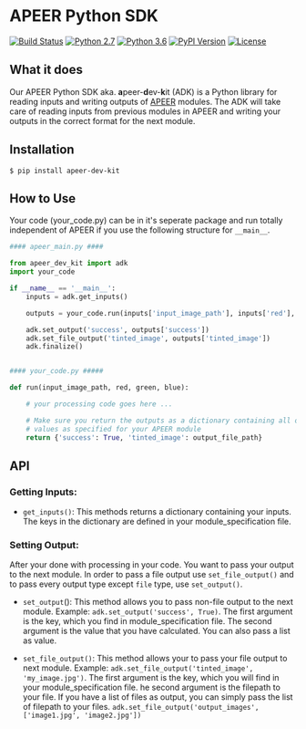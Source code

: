 # APEER Python SDK

[![Build Status](https://travis-ci.com/apeer-micro/apeer-python-sdk.svg?branch=master)](https://travis-ci.com/apeer-micro/apeer-python-sdk)
[![Python 2.7](https://img.shields.io/badge/python-2.7-blue.svg)](https://www.python.org/download/releases/2.7/)
[![Python 3.6](https://img.shields.io/badge/python-3.6-blue.svg)](https://www.python.org/downloads/release/python-360/)
[![PyPI Version](https://img.shields.io/pypi/v/apeer-dev-kit.svg)](https://pypi.org/project/apeer-dev-kit/)
[![License](https://img.shields.io/badge/Code%20License-MIT-blue.svg)](https://github.com/apeer-micro/apeer-python-sdk/blob/master/LICENSE.txt)

## What it does

Our APEER Python SDK aka. **a**peer-**d**ev-**k**it (ADK) is a Python library for reading inputs and writing outputs of [APEER](https://www.apeer.com) modules. The ADK will take care of reading inputs from previous modules in APEER and writing your outputs in the correct format for the next module.

## Installation

```shell
$ pip install apeer-dev-kit
```

## How to Use

Your code (your_code.py) can be in it's seperate package and run totally independent of APEER if you use the following structure for `__main__`.

```python
#### apeer_main.py ####

from apeer_dev_kit import adk
import your_code

if __name__ == '__main__':
    inputs = adk.get_inputs()

    outputs = your_code.run(inputs['input_image_path'], inputs['red'], inputs['green'], inputs['blue'])

    adk.set_output('success', outputs['success'])
    adk.set_file_output('tinted_image', outputs['tinted_image'])
    adk.finalize()


#### your_code.py #####

def run(input_image_path, red, green, blue):

    # your processing code goes here ...

    # Make sure you return the outputs as a dictionary containing all output
    # values as specified for your APEER module
    return {'success': True, 'tinted_image': output_file_path}

```

## API
### Getting Inputs:
* `get_inputs()`: This methods returns a dictionary containing your inputs. The keys in the dictionary are defined in your module_specification file.


### Setting Output:
After your done with processing in your code. You want to pass your output to the next module. In order to pass a file output use `set_file_output()` and to pass every output type except `file` type, use `set_output()`. 

* `set_output`(): This method allows you to pass non-file output to the next module. 
Example: `adk.set_output('success', True)`. The first argument is the key, which you find in module_specification file. The second argument is the value that you have calculated. You can also pass a list as value.

* `set_file_output()`: This method allows your to pass your file output to next module. 
Example: `adk.set_file_output('tinted_image', 'my_image.jpg')`. The first argument is the key, which you will find in your module_specification file. he second argument is the filepath to your file. If you have a list of files as output, you can simply pass the list of filepath to your files. `adk.set_file_output('output_images', ['image1.jpg', 'image2.jpg'])`
